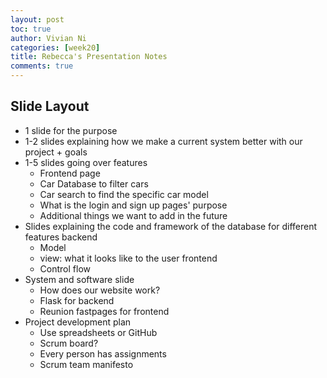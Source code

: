 ```yaml
---
layout: post
toc: true
author: Vivian Ni
categories: [week20]
title: Rebecca's Presentation Notes
comments: true
---
```


## Slide Layout
 - 1 slide for the purpose
 - 1-2 slides explaining how we make a current system better with our project + goals
 - 1-5 slides going over features
    - Frontend page
    - Car Database to filter cars
    - Car search to find the specific car model
    - What is the login and sign up pages' purpose 
    - Additional things we want to add in the future
- Slides explaining the code and framework of the database for different features backend
    - Model
    - view: what it looks like to the user frontend
    - Control flow
- System and software slide
    - How does our website work?
    - Flask for backend
    - Reunion fastpages for frontend
- Project development plan
    - Use spreadsheets or GitHub
    - Scrum board?
    - Every person has assignments
    - Scrum team manifesto




